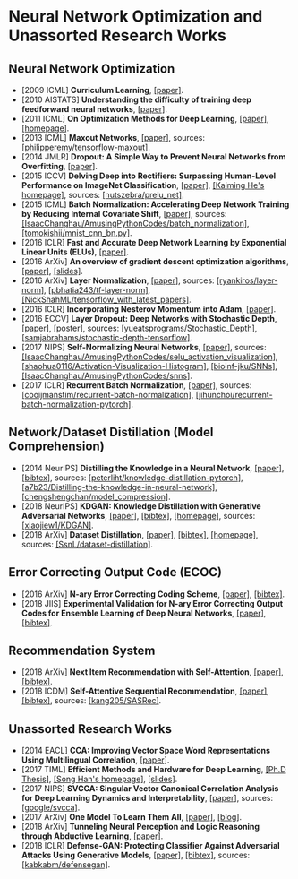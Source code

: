 # Neural Network Optimization and Unassorted Research Works

## Neural Network Optimization
- [2009 ICML] **Curriculum Learning**, [[paper]](https://ronan.collobert.com/pub/matos/2009_curriculum_icml.pdf).
- [2010 AISTATS] **Understanding the difficulty of training deep feedforward neural networks**, [[paper]](http://proceedings.mlr.press/v9/glorot10a/glorot10a.pdf).
- [2011 ICML] **On Optimization Methods for Deep Learning**, [[paper]](http://ai.stanford.edu/~quocle/LeNgiCoaLahProNg11.pdf), [[homepage]](http://www.andrewng.org/portfolio/on-optimization-methods-for-deep-learning/).
- [2013 ICML] **Maxout Networks**, [[paper]](https://arxiv.org/pdf/1302.4389.pdf), sources: [[philipperemy/tensorflow-maxout]](https://github.com/philipperemy/tensorflow-maxout).
- [2014 JMLR] **Dropout: A Simple Way to Prevent Neural Networks from Overfitting**, [[paper]](http://jmlr.org/papers/volume15/srivastava14a.old/srivastava14a.pdf).
- [2015 ICCV] **Delving Deep into Rectifiers: Surpassing Human-Level Performance on ImageNet Classification**, [[paper]](https://arxiv.org/abs/1502.01852), [[Kaiming He's homepage]](http://kaiminghe.com), sources: [[nutszebra/prelu_net]](https://github.com/nutszebra/prelu_net).
- [2015 ICML] **Batch Normalization: Accelerating Deep Network Training by Reducing Internal Covariate Shift**, [[paper]](https://arxiv.org/abs/1502.03167), sources: [[IsaacChanghau/AmusingPythonCodes/batch_normalization]](https://github.com/IsaacChanghau/AmusingPythonCodes/tree/master/batch_normalization), [[tomokishii/mnist_cnn_bn.py]](https://gist.github.com/tomokishii/0ce3bdac1588b5cca9fa5fbdf6e1c412).
- [2016 ICLR] **Fast and Accurate Deep Network Learning by Exponential Linear Units (ELUs)**, [[paper]](https://arxiv.org/abs/1511.07289).
- [2016 ArXiv] **An overview of gradient descent optimization algorithms**, [[paper]](https://arxiv.org/abs/1609.04747), [[slides]](https://qdata.github.io/deep2Read//talks/20171031-Ceyer.pdf).
- [2016 ArXiv] **Layer Normalization**, [[paper]](https://arxiv.org/abs/1607.06450), sources: [[ryankiros/layer-norm]](https://github.com/ryankiros/layer-norm), [[pbhatia243/tf-layer-norm]](https://github.com/pbhatia243/tf-layer-norm), [[NickShahML/tensorflow_with_latest_papers]](https://github.com/NickShahML/tensorflow_with_latest_papers).
- [2016 ICLR] **Incorporating Nesterov Momentum into Adam**, [[paper]](https://openreview.net/pdf?id=OM0jvwB8jIp57ZJjtNEZ).
- [2016 ECCV] **Layer Dropout: Deep Networks with Stochastic Depth**, [[paper]](https://arxiv.org/pdf/1603.09382.pdf), [[poster]](http://www.eccv2016.org/files/posters/S-3A-08.pdf), sources: [[yueatsprograms/Stochastic_Depth]](https://github.com/yueatsprograms/Stochastic_Depth), [[samjabrahams/stochastic-depth-tensorflow]](https://github.com/samjabrahams/stochastic-depth-tensorflow).
- [2017 NIPS] **Self-Normalizing Neural Networks**, [[paper]](https://arxiv.org/abs/1706.02515), sources: [[IsaacChanghau/AmusingPythonCodes/selu_activation_visualization]](https://github.com/IsaacChanghau/AmusingPythonCodes/tree/master/selu_activation_visualization), [[shaohua0116/Activation-Visualization-Histogram]](https://github.com/shaohua0116/Activation-Visualization-Histogram), [[bioinf-jku/SNNs]](https://github.com/bioinf-jku/SNNs), [[IsaacChanghau/AmusingPythonCodes/snns]](https://github.com/IsaacChanghau/AmusingPythonCodes/tree/master/snns).
- [2017 ICLR] **Recurrent Batch Normalization**, [[paper]](https://arxiv.org/abs/1603.09025), sources: [[cooijmanstim/recurrent-batch-normalization]](https://github.com/cooijmanstim/recurrent-batch-normalization), [[jihunchoi/recurrent-batch-normalization-pytorch]](https://github.com/jihunchoi/recurrent-batch-normalization-pytorch).

## Network/Dataset Distillation (Model Comprehension)
- [2014 NeurIPS] **Distilling the Knowledge in a Neural Network**, [[paper]](https://arxiv.org/pdf/1503.02531.pdf), [[bibtex]](/Bibtex/Distilling%20the%20Knowledge%20in%20a%20Neural%20Network.bib), sources: [[peterliht/knowledge-distillation-pytorch]](https://github.com/peterliht/knowledge-distillation-pytorch), [[a7b23/Distilling-the-knowledge-in-neural-network]](https://github.com/a7b23/Distilling-the-knowledge-in-neural-network), [[chengshengchan/model_compression]](https://github.com/chengshengchan/model_compression).
- [2018 NeurIPS] **KDGAN: Knowledge Distillation with Generative Adversarial Networks**, [[paper]](https://papers.nips.cc/paper/7358-kdgan-knowledge-distillation-with-generative-adversarial-networks.pdf), [[bibtex]](/Bibtex/KDGAN%20-%20Knowledge%20Distillation%20with%20Generative%20Adversarial%20Networks.bib), [[homepage]](https://papers.nips.cc/paper/7358-kdgan-knowledge-distillation-with-generative-adversarial-networks), sources: [[xiaojiew1/KDGAN]](https://github.com/xiaojiew1/KDGAN).
- [2018 ArXiv] **Dataset Distillation**, [[paper]](https://arxiv.org/pdf/1811.10959.pdf), [[bibtex]](/Bibtex/Dataset%20Distillation.bib), [[homepage]](https://ssnl.github.io/dataset_distillation/), sources: [[SsnL/dataset-distillation]](https://github.com/SsnL/dataset-distillation).

## Error Correcting Output Code (ECOC)
- [2016 ArXiv] **N-ary Error Correcting Coding Scheme**, [[paper]](https://arxiv.org/pdf/1603.05850.pdf), [[bibtex]](/Bibtex/N-ary%20Error%20Correcting%20Coding%20Scheme.bib).
- [2018 JIIS] **Experimental Validation for N-ary Error Correcting Output Codes for Ensemble Learning of Deep Neural Networks**, [[paper]](/Documents/Papers/Experimental%20Validation%20for%20N-ary%20Error%20Correcting%20Output%20Codes%20for%20Ensemble%20Learning%20of%20Deep%20Neural%20Networks.pdf), [[bibtex]](/Bibtex/Experimental%20Validation%20for%20N-ary%20Error%20Correcting%20Output%20Codes%20for%20Ensemble%20Learning%20of%20Deep%20Neural%20Networks.bib).

## Recommendation System
- [2018 ArXiv] **Next Item Recommendation with Self-Attention**, [[paper]](https://arxiv.org/pdf/1808.06414.pdf), [[bibtex]](/Bibtex/Next%20Item%20Recommendation%20with%20Self-Attention.bib).
- [2018 ICDM] **Self-Attentive Sequential Recommendation**, [[paper]](https://arxiv.org/pdf/1808.09781.pdf), [[bibtex]](/Bibtex/Self-Attentive%20Sequential%20Recommendation.bib), sources: [[kang205/SASRec]](https://github.com/kang205/SASRec).

## Unassorted Research Works
- [2014 EACL] **CCA: Improving Vector Space Word Representations Using Multilingual Correlation**, [[paper]](https://www.google.com/url?sa=t&rct=j&q=&esrc=s&source=web&cd=1&cad=rja&uact=8&ved=0ahUKEwi-mLO_-o7bAhVKrY8KHQIDBREQFggmMAA&url=http%3A%2F%2Fanthology.aclweb.org%2FE%2FE14%2FE14-1049.pdf&usg=AOvVaw0C2reHtfMC13b2L5FP6z1F).
- [2017 TIML] **Efficient Methods and Hardware for Deep Learning**, [[Ph.D Thesis]](https://stacks.stanford.edu/file/druid:qf934gh3708/EFFICIENT%20METHODS%20AND%20HARDWARE%20FOR%20DEEP%20LEARNING-augmented.pdf), [[Song Han's homepage]](https://mtlsites.mit.edu/songhan/), [[slides]](https://platformlab.stanford.edu/Seminar%20Talks/retreat-2017/Song%20Han.pdf).
- [2017 NIPS] **SVCCA: Singular Vector Canonical Correlation Analysis for Deep Learning Dynamics and Interpretability**, [[paper]](https://papers.nips.cc/paper/7188-svcca-singular-vector-canonical-correlation-analysis-for-deep-learning-dynamics-and-interpretability.pdf), sources: [[google/svcca]](https://github.com/google/svcca).
- [2017 ArXiv] **One Model To Learn Them All**, [[paper]](https://arxiv.org/abs/1706.05137.pdf), [[blog]](https://blog.acolyer.org/2018/01/12/one-model-to-learn-them-all/).
- [2018 ArXiv] **Tunneling Neural Perception and Logic Reasoning through Abductive Learning**, [[paper]](https://arxiv.org/pdf/1802.01173.pdf).
- [2018 ICLR] **Defense-GAN: Protecting Classifier Against Adversarial Attacks Using Generative Models**, [[paper]](https://openreview.net/pdf?id=BkJ3ibb0-), [[bibtex]](/Bibtex/Defense-GAN%20-%20Protecting%20Classifier%20Against%20Adversarial%20Attacks%20Using%20Generative%20Models.bib), sources: [[kabkabm/defensegan]](https://github.com/kabkabm/defensegan).
